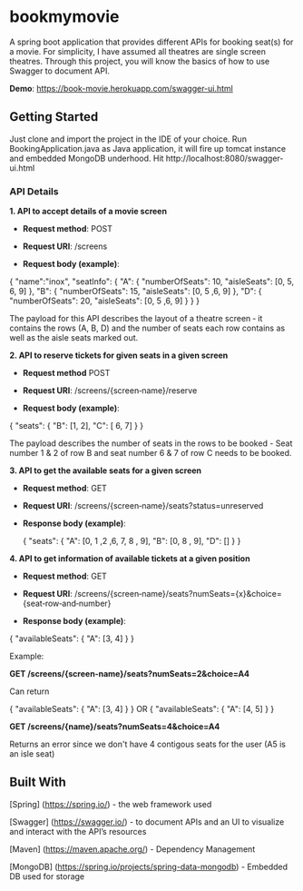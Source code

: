 # bookmymovie
A spring boot application that provides different APIs for booking seat(s) for a movie. For simplicity, I have assumed all theatres are single screen theatres. Through this project, you will know the basics of how to use Swagger to document API.

**Demo**: https://book-movie.herokuapp.com/swagger-ui.html

## Getting Started

Just clone and import the project in the IDE of your choice. Run BookingApplication.java as Java application, it will fire up tomcat instance and embedded MongoDB underhood. Hit http://localhost:8080/swagger-ui.html

### API Details

**1. API to accept details of a movie screen**

  - **Request method**: POST

  - **Request URI**: /screens

  - **Request body (example)**:

{ "name":"inox", "seatInfo": { "A": { "numberOfSeats": 10, "aisleSeats": [0, 5, 6, 9] }, "B": { "numberOfSeats": 15, "aisleSeats": [0, 5 ,6, 9] }, "D": { "numberOfSeats": 20, "aisleSeats": [0, 5 ,6, 9] } } }

The payload for this API describes the layout of a theatre screen ‑ it contains the rows (A, B, D) and the number of seats each row contains as well as the aisle seats marked out.



**2. API to reserve tickets for given seats in a given screen**

- **Request method** POST

- **Request URI**: /screens/{screen‑name}/reserve

- **Request body (example)**:

{ "seats": { "B": [1, 2], "C": [ 6, 7] } }

The payload describes the number of seats in the rows to be booked - Seat number 1 & 2 of row B and seat number 6 & 7 of row C needs to be booked.



**3. API to get the available seats for a given screen**

- **Request method**: GET

- **Request URI**: /screens/{screen‑name}/seats?status=unreserved

- **Response body (example)**:

  { "seats": { "A": [0, 1 ,2 ,6, 7, 8 , 9], "B": [0, 8 , 9], "D": [] } }



**4. API to get information of available tickets at a given position**


- **Request method**: GET

- **Request URI**: /screens/{screen‑name}/seats?numSeats={x}&choice={seat‑row‑and‑number}

- **Response body (example)**:

{ "availableSeats": { "A": [3, 4] } }

Example:

**GET /screens/{screen‑name}/seats?numSeats=2&choice=A4**

Can return

{ "availableSeats": { "A": [3, 4] } } OR { "availableSeats": { "A": [4, 5] } }

**GET /screens/{name}/seats?numSeats=4&choice=A4**

Returns an error since we don't have 4 contigous seats for the user (A5 is an isle seat)

## Built With

[Spring] (https://spring.io/) - the web framework used

[Swagger] (https://swagger.io/) - to document APIs and an UI to visualize and interact with the API’s resources 

[Maven] (https://maven.apache.org/) - Dependency Management

[MongoDB] (https://spring.io/projects/spring-data-mongodb) - Embedded DB used for storage

